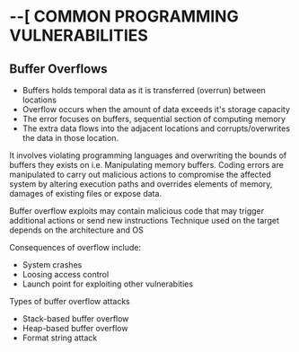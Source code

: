 # --[ COMMON PROGRAMMING VULNERABILITIES

## Buffer Overflows
- Buffers holds temporal data as it is transferred (overrun) between locations
- Overflow occurs when the amount of data exceeds it's storage capacity
- The error focuses on buffers, sequential section of computing memory
- The extra data flows into the adjacent locations and corrupts/overwrites the data in those location.

It involves violating programming languages and overwriting the bounds of buffers they exists on
i.e. Manipulating memory buffers.
Coding errors are manipulated to carry out malicious actions to compromise the affected system by 
altering execution paths and overrides elements of memory, damages of existing files or expose data.

Buffer overflow exploits may contain malicious code that may trigger additional actions or send new instructions
Technique used on the target depends on the architecture and OS 

Consequences of overflow include:
- System crashes
- Loosing access control
- Launch point for exploiting other vulnerabities

Types of buffer overflow attacks
- Stack-based buffer overflow
- Heap-based buffer overflow
- Format string attack

